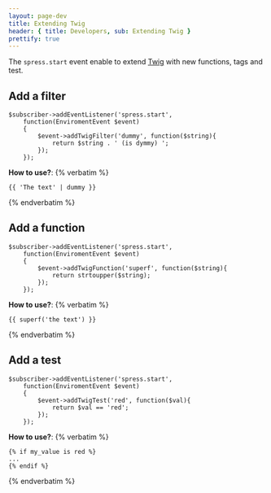 ```yaml
---
layout: page-dev
title: Extending Twig
header: { title: Developers, sub: Extending Twig }
prettify: true
---
```


The `spress.start` event enable to extend [Twig](http://twig.sensiolabs.org/)
with new functions, tags and test.

## Add a filter

```
$subscriber->addEventListener('spress.start', 
    function(EnviromentEvent $event)
    {
        $event->addTwigFilter('dummy', function($string){
            return $string . ' (is dymmy) ';
        });
    });
```

**How to use?**:
{% verbatim %}
```
{{ 'The text' | dummy }}
```
{% endverbatim %}

## Add a function

```
$subscriber->addEventListener('spress.start', 
    function(EnviromentEvent $event)
    {
        $event->addTwigFunction('superf', function($string){
            return strtoupper($string);
        });
    });
```

**How to use?**:
{% verbatim %}
```
{{ superf('the text') }}
```
{% endverbatim %}

## Add a test

```
$subscriber->addEventListener('spress.start', 
    function(EnviromentEvent $event)
    {
        $event->addTwigTest('red', function($val){
            return $val == 'red';
        });
    });
```

**How to use?**:
{% verbatim %}
```
{% if my_value is red %}
...
{% endif %}
```
{% endverbatim %}